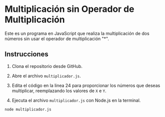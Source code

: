 # Multiplicación sin Operador de Multiplicación

Este es un programa en JavaScript que realiza la multiplicación de dos números sin usar el operador de multiplicación "*".

## Instrucciones

1. Clona el repositorio desde GitHub.

2. Abre el archivo `multiplicador.js`.

3. Edita el código en la linea 24 para proporcionar los números que deseas multiplicar, reemplazando los valores de `X` e `Y`.

4. Ejecuta el archivo `multiplicador.js` con Node.js en la terminal.

```bash
node multiplicador.js
